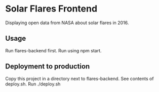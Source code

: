 Solar Flares Frontend
=====================

Displaying open data from NASA about solar flares in 2016. 

## Usage

Run flares-backend first. Run using npm start. 

## Deployment to production

Copy this project in a directory next to flares-backend. See contents of deploy.sh. Run ./deploy.sh
